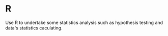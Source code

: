 R
=
Use R to undertake some statistics analysis such as hypothesis testing and data's statistics caculating.
